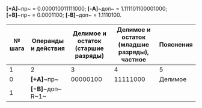 **[+A]**~пр~ = 0.000010011111000; **[-A]**~доп~ = 1.111101100001000;  
**[+B]**~пр~ = 0.0001100; **[-B]**~доп~ =  1.1110100.  

|№ шага|Операнды и действия|Делимое и остаток (старшие разряды)|Делимое и остаток (младшие разряды), частное|Пояснения|
|---|---|---|---|---|
|1|2|3|4|5|
|0|**[+A]**~пр~|00000100|11111000|Делимое|
|1|**[-B]**~доп~ <br />R~1~
